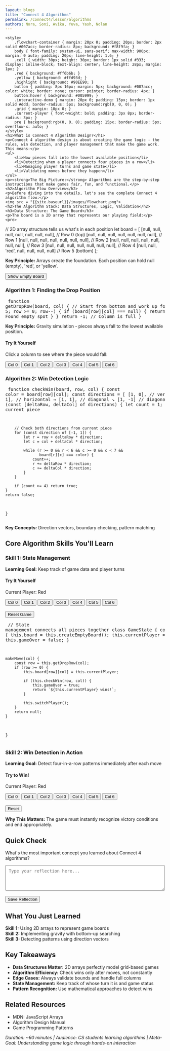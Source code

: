 ```yaml
---
layout: blogs
title: "Connect 4 Algorithms"
permalink: /connect4/lesson/algorithms
authors: Nora, Soni, Avika, Yuva, Yash, Nolan
---
```

    <style>
        .flowchart-container { margin: 20px 0; padding: 20px; border: 2px solid #007acc; border-radius: 8px; background: #f8f9fa; }
        body { font-family: system-ui, sans-serif; max-width: 900px; margin: 0 auto; padding: 20px; line-height: 1.6; }
        .cell { width: 30px; height: 30px; border: 1px solid #333; display: inline-block; text-align: center; line-height: 28px; margin: 1px; }
        .red { background: #ff6b6b; }
        .yellow { background: #ffd93d; }
        .highlight { background: #90EE90; }
        button { padding: 8px 16px; margin: 5px; background: #007acc; color: white; border: none; cursor: pointer; border-radius: 4px; }
        button:hover { background: #005999; }
        .interactive-demo { margin: 20px 0; padding: 15px; border: 1px solid #ddd; border-radius: 5px; background:rgb(0, 0, 0); }
        .grid { margin: 10px 0; }
        .current-player { font-weight: bold; padding: 3px 8px; border-radius: 3px; }
        pre { background:rgb(0, 0, 0); padding: 15px; border-radius: 5px; overflow-x: auto; }
    </style>
    <h1>What is Connect 4 Algorithm Design?</h1>
    <p>Connect 4 algorithm design is about creating the game logic - the rules, win detection, and player management that make the game work. This means:</p>
    <ul>
        <li>How pieces fall into the lowest available position</li>
        <li>Detecting when a player connects four pieces in a row</li>
        <li>Managing player turns and game state</li>
        <li>Validating moves before they happen</li>
    </ul>
    <p><strong>The Big Picture:</strong> Algorithms are the step-by-step instructions that make games fair, fun, and functional.</p>
    <h2>Algorithm Flow Overview</h2>
    <p>Before diving into the details, let's see the complete Connect 4 algorithm flow:</p>
    <img src = "{{site.baseurl}}/images/flowchart.png">
    <h2>The Algorithm Stack: Data Structures, Logic, Validation</h2>
    <h3>Data Structure: The Game Board</h3>
    <p>The board is a 2D array that represents our playing field:</p>
    <pre>
// 2D array structure tells us what's in each position
let board = [
    [null, null, null, null, null, null, null], // Row 0 (top)
    [null, null, null, null, null, null, null], // Row 1
    [null, null, null, null, null, null, null], // Row 2
    [null, null, null, null, null, null, null], // Row 3
    [null, null, null, null, null, null, null], // Row 4
    [null, null, 'red', null, null, null, null]  // Row 5 (bottom)
];</pre>
    <p><strong>Key Principle:</strong> Arrays create the foundation. Each position can hold null (empty), 'red', or 'yellow'.</p>
    <div id="board-demo" class="grid"></div>
    <button onclick="showEmptyBoard()">Show Empty Board</button>
    <h3>Algorithm 1: Finding the Drop Position</h3>
    <pre>
function getDropRow(board, col) {
    // Start from bottom and work up
    for (let row = 5; row >= 0; row--) {
        if (board[row][col] === null) {
            return row; // Found empty spot
        }
    }
    return -1; // Column is full
}</pre>
    <p><strong>Key Principle:</strong> Gravity simulation - pieces always fall to the lowest available position.</p>
    <div class="interactive-demo">
        <h4>Try It Yourself</h4>
        <div id="drop-demo" class="grid"></div>
        <p>Click a column to see where the piece would fall:</p>
        <button onclick="testDrop(0)">Col 0</button>
        <button onclick="testDrop(1)">Col 1</button>
        <button onclick="testDrop(2)">Col 2</button>
        <button onclick="testDrop(3)">Col 3</button>
        <button onclick="testDrop(4)">Col 4</button>
        <button onclick="testDrop(5)">Col 5</button>
        <button onclick="testDrop(6)">Col 6</button>
    </div>
    <h3>Algorithm 2: Win Detection Logic</h3>
    <pre>
function checkWin(board, row, col) {
    const color = board[row][col];
    const directions = [
        [1, 0],   // vertical ↓
        [0, 1],   // horizontal →
        [1, 1],   // diagonal ↘
        [1, -1]   // diagonal ↙
    ];
    for (const [deltaRow, deltaCol] of directions) {
        let count = 1; // count current piece
        
        // Check both directions from current piece
        for (const direction of [-1, 1]) {
            let r = row + deltaRow * direction;
            let c = col + deltaCol * direction;
            
            while (r >= 0 && r < 6 && c >= 0 && c < 7 && 
                   board[r][c] === color) {
                count++;
                r += deltaRow * direction;
                c += deltaCol * direction;
            }
        }
        
        if (count >= 4) return true;
    }
    return false;
}</pre>
    <p><strong>Key Concepts:</strong> Direction vectors, boundary checking, pattern matching</p>
    <h2>Core Algorithm Skills You'll Learn</h2>
    <h3>Skill 1: State Management</h3>
    <p><strong>Learning Goal:</strong> Keep track of game data and player turns</p>
    <div class="interactive-demo">
        <h4>Try It Yourself</h4>
        <div id="game-demo" class="grid"></div>
        <p>Current Player: <span id="current-player" class="current-player">Red</span></p>
        <button onclick="playMove(0)">Col 0</button>
        <button onclick="playMove(1)">Col 1</button>
        <button onclick="playMove(2)">Col 2</button>
        <button onclick="playMove(3)">Col 3</button>
        <button onclick="playMove(4)">Col 4</button>
        <button onclick="playMove(5)">Col 5</button>
        <button onclick="playMove(6)">Col 6</button>
        <br><br>
        <button onclick="resetGame()">Reset Game</button>
    </div>
    <pre>
// State management connects all pieces together
class GameState {
    constructor() {
        this.board = this.createEmptyBoard();
        this.currentPlayer = 'red';
        this.gameOver = false;
    }
    
    makeMove(col) {
        const row = this.getDropRow(col);
        if (row >= 0) {
            this.board[row][col] = this.currentPlayer;
            
            if (this.checkWin(row, col)) {
                this.gameOver = true;
                return `${this.currentPlayer} wins!`;
            }
            
            this.switchPlayer();
        }
        return null;
    }
}</pre>
    <h3>Skill 2: Win Detection in Action</h3>
    <p><strong>Learning Goal:</strong> Detect four-in-a-row patterns immediately after each move</p>
    <div class="interactive-demo">
        <h4>Try to Win!</h4>
        <div id="win-demo" class="grid"></div>
        <p>Current Player: <span id="win-current-player" class="current-player">Red</span></p>
        <button onclick="playWinMove(0)">Col 0</button>
        <button onclick="playWinMove(1)">Col 1</button>
        <button onclick="playWinMove(2)">Col 2</button>
        <button onclick="playWinMove(3)">Col 3</button>
        <button onclick="playWinMove(4)">Col 4</button>
        <button onclick="playWinMove(5)">Col 5</button>
        <button onclick="playWinMove(6)">Col 6</button>
        <br><br>
        <button onclick="resetWinGame()">Reset</button>
        <div id="win-message"></div>
    </div>
    <p><strong>Why This Matters:</strong> The game must instantly recognize victory conditions and end appropriately.</p>
    <h2>Quick Check</h2>
    <p>What's the most important concept you learned about Connect 4 algorithms?</p>
    <textarea placeholder="Type your reflection here..." style="width: 100%; height: 80px; padding: 10px;"></textarea>
    <br><br>
    <button>Save Reflection</button>
    <h2>What You Just Learned</h2>
    <p><strong>Skill 1:</strong> Using 2D arrays to represent game boards<br>
    <strong>Skill 2:</strong> Implementing gravity with bottom-up searching<br>
    <strong>Skill 3:</strong> Detecting patterns using direction vectors</p>
    <h2>Key Takeaways</h2>
    <ul>
        <li><strong>Data Structures Matter:</strong> 2D arrays perfectly model grid-based games</li>
        <li><strong>Algorithm Efficiency:</strong> Check wins only after moves, not constantly</li>
        <li><strong>Edge Cases:</strong> Always validate bounds and handle full columns</li>
        <li><strong>State Management:</strong> Keep track of whose turn it is and game status</li>
        <li><strong>Pattern Recognition:</strong> Use mathematical approaches to detect wins</li>
    </ul>
    <h2>Related Resources</h2>
    <ul>
        <li>MDN: JavaScript Arrays</li>
        <li>Algorithm Design Manual</li>
        <li>Game Programming Patterns</li>
    </ul>
    <p><em>Duration: ~60 minutes | Audience: CS students learning algorithms | Meta-Goal: Understanding game logic through hands-on interaction</em></p>
    <script>
        // Game state variables
        let demoBoard = Array.from({length: 6}, () => Array(7).fill(null));
        let dropBoard = Array.from({length: 6}, () => Array(7).fill(null));
        let gameBoard = Array.from({length: 6}, () => Array(7).fill(null));
        let winBoard = Array.from({length: 6}, () => Array(7).fill(null));
        let currentGamePlayer = 'red';
        let currentWinPlayer = 'red';
        function createBoard(containerId, board) {
            const container = document.getElementById(containerId);
            if (!container) return;
            container.innerHTML = '';
            for (let row = 0; row < 6; row++) {
                for (let col = 0; col < 7; col++) {
                    const cell = document.createElement('div');
                    cell.className = 'cell';
                    if (board[row][col]) {
                        cell.classList.add(board[row][col]);
                    }
                    cell.id = `${containerId}-${row}-${col}`;
                    container.appendChild(cell);
                }
                container.appendChild(document.createElement('br'));
            }
        }
        function showEmptyBoard() {
            createBoard('board-demo', demoBoard);
        }
        function getDropRow(board, col) {
            for (let row = 5; row >= 0; row--) {
                if (board[row][col] === null) {
                    return row;
                }
            }
            return -1;
        }
        function testDrop(col) {
            // Clear previous highlights
            createBoard('drop-demo', dropBoard);
            const dropRow = getDropRow(dropBoard, col);
            if (dropRow >= 0) {
                const cell = document.getElementById(`drop-demo-${dropRow}-${col}`);
                if (cell) cell.classList.add('highlight');
            }
        }
        function playMove(col) {
            const dropRow = getDropRow(gameBoard, col);
            if (dropRow >= 0) {
                gameBoard[dropRow][col] = currentGamePlayer;
                createBoard('game-demo', gameBoard);
                currentGamePlayer = currentGamePlayer === 'red' ? 'yellow' : 'red';
                const playerElement = document.getElementById('current-player');
                if (playerElement) {
                    playerElement.textContent = currentGamePlayer === 'red' ? 'Red' : 'Yellow';
                    playerElement.style.color = currentGamePlayer;
                }
            }
        }
        function resetGame() {
            gameBoard = Array.from({length: 6}, () => Array(7).fill(null));
            currentGamePlayer = 'red';
            const playerElement = document.getElementById('current-player');
            if (playerElement) {
                playerElement.textContent = 'Red';
                playerElement.style.color = 'red';
            }
            createBoard('game-demo', gameBoard);
        }
        function checkWin(board, row, col) {
            const color = board[row][col];
            const directions = [[1,0], [0,1], [1,1], [1,-1]];
            for (const [deltaRow, deltaCol] of directions) {
                let count = 1;
                for (const direction of [-1, 1]) {
                    let r = row + deltaRow * direction;
                    let c = col + deltaCol * direction;
                    while (r >= 0 && r < 6 && c >= 0 && c < 7 && board[r][c] === color) {
                        count++;
                        r += deltaRow * direction;
                        c += deltaCol * direction;
                    }
                }
                if (count >= 4) return true;
            }
            return false;
        }
        function playWinMove(col) {
            const dropRow = getDropRow(winBoard, col);
            if (dropRow >= 0) {
                winBoard[dropRow][col] = currentWinPlayer;
                createBoard('win-demo', winBoard);
                if (checkWin(winBoard, dropRow, col)) {
                    const messageElement = document.getElementById('win-message');
                    if (messageElement) {
                        messageElement.innerHTML = 
                            `<h3 style="color: ${currentWinPlayer};">${currentWinPlayer.toUpperCase()} WINS!</h3>`;
                    }
                } else {
                    currentWinPlayer = currentWinPlayer === 'red' ? 'yellow' : 'red';
                    const playerElement = document.getElementById('win-current-player');
                    if (playerElement) {
                        playerElement.textContent = currentWinPlayer === 'red' ? 'Red' : 'Yellow';
                        playerElement.style.color = currentWinPlayer;
                    }
                }
            }
        }
        function resetWinGame() {
            winBoard = Array.from({length: 6}, () => Array(7).fill(null));
            currentWinPlayer = 'red';
            const playerElement = document.getElementById('win-current-player');
            if (playerElement) {
                playerElement.textContent = 'Red';
                playerElement.style.color = 'red';
            }
            const messageElement = document.getElementById('win-message');
            if (messageElement) {
                messageElement.innerHTML = '';
            }
            createBoard('win-demo', winBoard);
        }
        // Initialize boards when page loads
        document.addEventListener('DOMContentLoaded', function() {
            showEmptyBoard();
            createBoard('drop-demo', dropBoard);
            createBoard('game-demo', gameBoard);
            createBoard('win-demo', winBoard);
        });
    </script>
